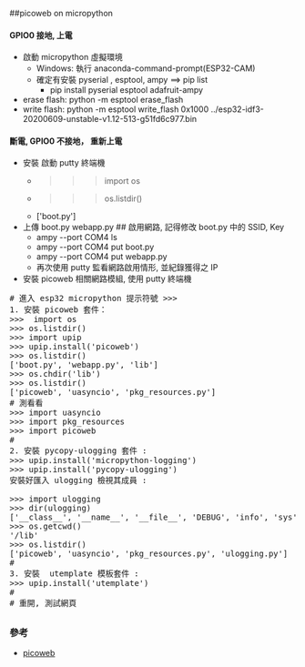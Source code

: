 ##picoweb on micropython
#### GPIO0 接地, 上電
* 啟動 micropython 虛擬環境
    * Windows: 執行 anaconda-command-prompt(ESP32-CAM)
    * 確定有安裝 pyserial , esptool, ampy ==> pip list
        * pip install pyserial esptool adafruit-ampy
* erase flash: python -m esptool erase_flash
* write flash: python -m  esptool write_flash 0x1000 ../esp32-idf3-20200609-unstable-v1.12-513-g51fd6c977.bin
#### 斷電, GPIO0 不接地， 重新上電
* 安裝 啟動 putty 終端機
    * >>> import os
    * >>> os.listdir()
    * ['boot.py']
* 上傳 boot.py webapp.py ## 啟用網路, 記得修改 boot.py 中的 SSID, Key
    * ampy --port COM4 ls
    * ampy --port COM4 put boot.py
    * ampy --port COM4 put webapp.py
    * 再次使用 putty 監看網路啟用情形, 並紀錄獲得之 IP
* 安裝 picoweb 相關網路模組, 使用 putty 終端機
<pre>
# 進入 esp32 micropython 提示符號 >>>
1. 安裝 picoweb 套件：
>>>  import os
>>> os.listdir()
>>> import upip
>>> upip.install('picoweb')
>>> os.listdir()
['boot.py', 'webapp.py', 'lib']
>>> os.chdir('lib')
>>> os.listdir()
['picoweb', 'uasyncio', 'pkg_resources.py']
# 測看看
>>> import uasyncio   
>>> import pkg_resources    
>>> import picoweb
#
2. 安裝 pycopy-ulogging 套件 : 
>>> upip.install('micropython-logging')
>>> upip.install('pycopy-ulogging') 
安裝好匯入 ulogging 檢視其成員 :

>>> import ulogging 
>>> dir(ulogging) 
['__class__', '__name__', '__file__', 'DEBUG', 'info', 'sys', 'debug', 'getLogger', 'CRITICAL', 'ERROR', 'WARNING', 'INFO', 'NOTSET', '_level_dict', '_stream', 'Logger', '_level', '_loggers', 'basicConfig']
>>> os.getcwd() 
'/lib' 
>>> os.listdir() 
['picoweb', 'uasyncio', 'pkg_resources.py', 'ulogging.py']
#
3. 安裝  utemplate 模板套件 :
>>> upip.install('utemplate')
#
# 重開, 測試網頁
</pre>
##
### 參考
* [picoweb](https://github.com/pfalcon/picoweb)

